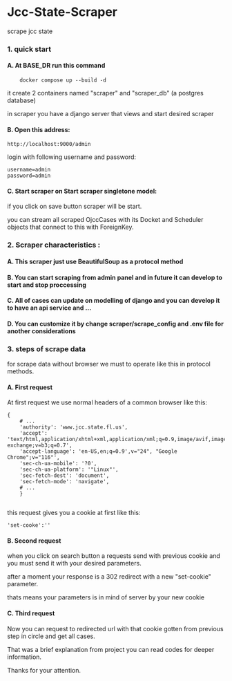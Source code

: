 # Jcc-State-Scraper
scrape jcc state 

### 1. quick start

#### A. At BASE_DR run this command
```
    docker compose up --build -d
```
it create 2 containers named "scraper" and "scraper_db" (a postgres database)

in scraper you have a django server that views and start desired scraper

#### B. Open this address:
```
http://localhost:9000/admin
```
login with following username and password:
```
username=admin
password=admin
```

#### C. Start scraper on Start scraper singletone model:

if you click on save button scraper will be start.

you can stream all scraped OjccCases with its Docket and Scheduler objects that connect to this with ForeignKey.

### 2. Scraper characteristics :


#### A. This scraper just use BeautifulSoup as a protocol method

#### B. You can start scraping from admin panel and in future it can develop to start and stop proccessing

#### C. All of cases can update on modelling of django and you can develop it to have an api service and ...

#### D. You can customize it by change scraper/scrape_config and .env file for another considerations

### 3. steps of scrape data

for scrape data without browser we must to operate like this in protocol methods. 
#### A. First request
At first request we use normal headers of a common browser like this:
```
{
    # ...
    'authority': 'www.jcc.state.fl.us',
    'accept': 'text/html,application/xhtml+xml,application/xml;q=0.9,image/avif,image/webp,image/apng,*/*;q=0.8,application/signed-exchange;v=b3;q=0.7',
    'accept-language': 'en-US,en;q=0.9',v="24", "Google Chrome";v="116"',
    'sec-ch-ua-mobile': '?0',
    'sec-ch-ua-platform': '"Linux"',
    'sec-fetch-dest': 'document',
    'sec-fetch-mode': 'navigate',
    # ...
    }
    
```
this request gives you a cookie at first like this:
```
'set-cooke':''
```
#### B. Second request
when you click on search button a requests send with previous cookie and you must send it with your desired parameters.

after a moment your response is a 302 redirect with a new "set-cookie" parameter.

thats means your parameters is in mind of server by your new cookie

#### C. Third request
Now you can request to redirected url with that cookie gotten from previous step in circle and get all cases. 


That was a brief explanation from project  you can read codes for deeper information.

Thanks for your attention.
